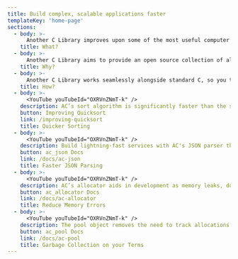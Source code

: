 ```yaml
---
title: Build complex, scalable applications faster
templateKey: 'home-page'
sections:
  - body: >-
      Another C Library improves upon some of the most useful computer science algorithms from the ground up such as sorting and binary search trees while providing services such as JSON parsing and garbage collection.
    title: What?
  - body: >-
      Another C Library aims to provide an open source collection of algorithms necessary to build complex applications while making C more accessible to engineers.
    title: Why?
  - body: >-
      Another C Library works seamlessly alongside standard C, so you the great performance, powerful tooling, and extensive libraries. Include the modules you need and nothing more!
    title: How?
  - body: >-
      <YouTube youTubeId="OXRVnZNmT-k" />
    description: AC’s sort algorithm is significantly faster than the standard qsort and C++’s implementation.
    button: Improving Quicksort
    link: /improving-quicksort
    title: Quicker Sorting
  - body: >-
      <YouTube youTubeId="OXRVnZNmT-k" />
    description: Build lightning-fast services with AC's JSON parser that can parse over 1GB of json per second per CPU.
    button: ac_json Docs
    link: /docs/ac-json
    title: Faster JSON Parsing
  - body: >-
      <YouTube youTubeId="OXRVnZNmT-k" />
    description: AC’s allocator aids in development as memory leaks, double frees, and incorrect frees are reported.
    button: ac_allocator Docs
    link: /docs/ac-allocator
    title: Reduce Memory Errors
  - body: >-
      <YouTube youTubeId="OXRVnZNmT-k" />
    description: The pool object removes the need to track allocations and lets you decide when memory should be collected.
    button: ac_pool Docs
    link: /docs/ac-pool
    title: Garbage Collection on your Terms
---
```

